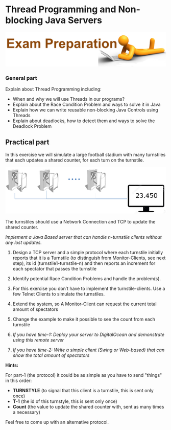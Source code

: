 # Thread Programming and Non-blocking Java Servers
![](../media/image4.png)

### General part

Explain about Thread Programming including:
- When and why we will use Threads in our programs?
- Explain about the Race Condition Problem and ways to solve it in
    Java
- Explain how we can write reusable non-blocking Java Controls using
    Threads
- Explain about deadlocks, how to detect them and ways to solve the
    Deadlock Problem

Practical part
--------------

In this exercise we will simulate a large football stadium with many turnstiles that each updates a shared counter, for each turn on the turnstile.

![](../media/turnstile.png)

The turnstiles should use a Network Connection and TCP to update the shared counter.

*Implement a Java Based server that can handle n-turnstile clients without any lost updates.*

1.  Design a TCP server and a simple protocol where each turnstile initially reports that it is a Turnstile (to distinguish from Monitor-Clients, see next step), its id
(turnstile1-turnstile-n) and then reports an increment for each spectator that passes the turnstile

1.  Identify potential Race Condition Problems and handle
the problem(s).

2.  For this exercise you don’t have to implement the turnstile-clients.
Use a few Telnet Clients to simulate the turnstiles.

3.  Extend the system, so A Monitor-Client can request the current total amount of spectators

4.  Change the example to make it possible to see the count from each turnstile

5.  *If you have time-1: Deploy your server to DigitalOcean and
demonstrate using this remote server*

6.  *If you have time-2: Write a simple client (Swing or Web-based) that can show the total amount of spectators*

**Hints:**

For part-1 (the protocol) it could be as simple as you have to send "things" in this order:
- **TURNSTYLE** (to signal that this client is a turnstile, this is sent only once)
- **T-1** (the id of this turnstyle, this is sent only once)
- **Count** (the value to update the shared counter with, sent as many times a necessary)

Feel free to come up with an alternative protocol.

